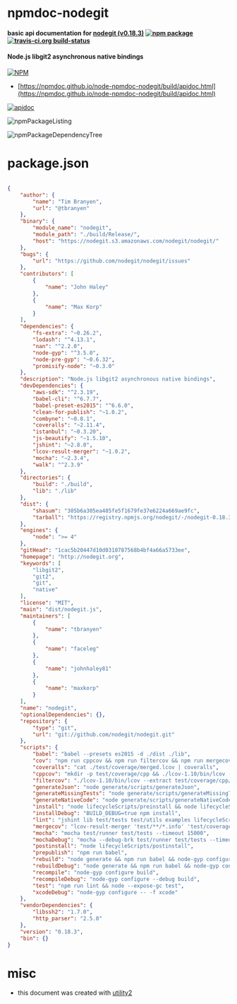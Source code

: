 # npmdoc-nodegit

#### basic api documentation for  [nodegit (v0.18.3)](http://nodegit.org)  [![npm package](https://img.shields.io/npm/v/npmdoc-nodegit.svg?style=flat-square)](https://www.npmjs.org/package/npmdoc-nodegit) [![travis-ci.org build-status](https://api.travis-ci.org/npmdoc/node-npmdoc-nodegit.svg)](https://travis-ci.org/npmdoc/node-npmdoc-nodegit)

#### Node.js libgit2 asynchronous native bindings

[![NPM](https://nodei.co/npm/nodegit.png?downloads=true&downloadRank=true&stars=true)](https://www.npmjs.com/package/nodegit)

- [https://npmdoc.github.io/node-npmdoc-nodegit/build/apidoc.html](https://npmdoc.github.io/node-npmdoc-nodegit/build/apidoc.html)

[![apidoc](https://npmdoc.github.io/node-npmdoc-nodegit/build/screenCapture.buildCi.browser.%252Ftmp%252Fbuild%252Fapidoc.html.png)](https://npmdoc.github.io/node-npmdoc-nodegit/build/apidoc.html)

![npmPackageListing](https://npmdoc.github.io/node-npmdoc-nodegit/build/screenCapture.npmPackageListing.svg)

![npmPackageDependencyTree](https://npmdoc.github.io/node-npmdoc-nodegit/build/screenCapture.npmPackageDependencyTree.svg)



# package.json

```json

{
    "author": {
        "name": "Tim Branyen",
        "url": "@tbranyen"
    },
    "binary": {
        "module_name": "nodegit",
        "module_path": "./build/Release/",
        "host": "https://nodegit.s3.amazonaws.com/nodegit/nodegit/"
    },
    "bugs": {
        "url": "https://github.com/nodegit/nodegit/issues"
    },
    "contributors": [
        {
            "name": "John Haley"
        },
        {
            "name": "Max Korp"
        }
    ],
    "dependencies": {
        "fs-extra": "~0.26.2",
        "lodash": "^4.13.1",
        "nan": "^2.2.0",
        "node-gyp": "^3.5.0",
        "node-pre-gyp": "~0.6.32",
        "promisify-node": "~0.3.0"
    },
    "description": "Node.js libgit2 asynchronous native bindings",
    "devDependencies": {
        "aws-sdk": "^2.3.19",
        "babel-cli": "^6.7.7",
        "babel-preset-es2015": "^6.6.0",
        "clean-for-publish": "~1.0.2",
        "combyne": "~0.8.1",
        "coveralls": "~2.11.4",
        "istanbul": "~0.3.20",
        "js-beautify": "~1.5.10",
        "jshint": "~2.8.0",
        "lcov-result-merger": "~1.0.2",
        "mocha": "~2.3.4",
        "walk": "^2.3.9"
    },
    "directories": {
        "build": "./build",
        "lib": "./lib"
    },
    "dist": {
        "shasum": "305b6a305ea485fe5f1679fe37e6224a669ae9fc",
        "tarball": "https://registry.npmjs.org/nodegit/-/nodegit-0.18.3.tgz"
    },
    "engines": {
        "node": ">= 4"
    },
    "gitHead": "1cac5b20447d10d0310787568b4bf4a66a5733ee",
    "homepage": "http://nodegit.org",
    "keywords": [
        "libgit2",
        "git2",
        "git",
        "native"
    ],
    "license": "MIT",
    "main": "dist/nodegit.js",
    "maintainers": [
        {
            "name": "tbranyen"
        },
        {
            "name": "faceleg"
        },
        {
            "name": "johnhaley81"
        },
        {
            "name": "maxkorp"
        }
    ],
    "name": "nodegit",
    "optionalDependencies": {},
    "repository": {
        "type": "git",
        "url": "git://github.com/nodegit/nodegit.git"
    },
    "scripts": {
        "babel": "babel --presets es2015 -d ./dist ./lib",
        "cov": "npm run cppcov && npm run filtercov && npm run mergecov",
        "coveralls": "cat ./test/coverage/merged.lcov | coveralls",
        "cppcov": "mkdir -p test/coverage/cpp && ./lcov-1.10/bin/lcov --gcov-tool /usr/bin/gcov-4.9 --capture --directory build/Release/obj.target/nodegit/src --output-file test/coverage/cpp/lcov_full.info",
        "filtercov": "./lcov-1.10/bin/lcov --extract test/coverage/cpp/lcov_full.info $(pwd)/src/* $(pwd)/src/**/* $(pwd)/include/* $(pwd)/include/**/* --output-file test/coverage/cpp/lcov.info && rm test/coverage/cpp/lcov_full.info",
        "generateJson": "node generate/scripts/generateJson",
        "generateMissingTests": "node generate/scripts/generateMissingTests",
        "generateNativeCode": "node generate/scripts/generateNativeCode",
        "install": "node lifecycleScripts/preinstall && node lifecycleScripts/install",
        "installDebug": "BUILD_DEBUG=true npm install",
        "lint": "jshint lib test/tests test/utils examples lifecycleScripts",
        "mergecov": "lcov-result-merger 'test/**/*.info' 'test/coverage/merged.lcov' && ./lcov-1.10/bin/genhtml test/coverage/merged.lcov --output-directory test/coverage/report",
        "mocha": "mocha test/runner test/tests --timeout 15000",
        "mochaDebug": "mocha --debug-brk test/runner test/tests --timeout 15000",
        "postinstall": "node lifecycleScripts/postinstall",
        "prepublish": "npm run babel",
        "rebuild": "node generate && npm run babel && node-gyp configure build",
        "rebuildDebug": "node generate && npm run babel && node-gyp configure --debug build",
        "recompile": "node-gyp configure build",
        "recompileDebug": "node-gyp configure --debug build",
        "test": "npm run lint && node --expose-gc test",
        "xcodeDebug": "node-gyp configure -- -f xcode"
    },
    "vendorDependencies": {
        "libssh2": "1.7.0",
        "http_parser": "2.5.0"
    },
    "version": "0.18.3",
    "bin": {}
}
```



# misc
- this document was created with [utility2](https://github.com/kaizhu256/node-utility2)
